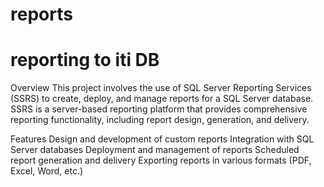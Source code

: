 # reports
# reporting to iti DB
Overview
This project involves the use of SQL Server Reporting Services (SSRS) to create, deploy, and manage reports for a SQL Server database. SSRS is a server-based reporting platform that provides comprehensive reporting functionality, including report design, generation, and delivery.

Features
Design and development of custom reports
Integration with SQL Server databases
Deployment and management of reports
Scheduled report generation and delivery
Exporting reports in various formats (PDF, Excel, Word, etc.)
